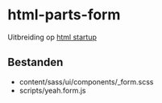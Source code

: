 html-parts-form
===============

Uitbreiding op [html startup](https://github.com/nweevers/html_startup_inuit)

Bestanden
---------
 * content/sass/ui/components/_form.scss
 * scripts/yeah.form.js